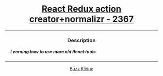 # [<center>React Redux action creator+normalizr - 2367</center>](https://intranet.hbtn.io/projects/2367)
 ---
 ### <center>Description</center> 
 ##### &emsp; Learning how to use more old React tools.
 ---
 [<center>Buzz Kleine</center>](https://github.com/conkobar)

